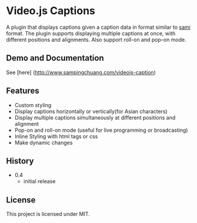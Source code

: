 Video.js Captions
===================
A plugin that displays captions given a caption data in format similar to [sami](http://en.wikipedia.org/wiki/SAMI) format. The plugin supports displaying multiple captions at once, with different positions and alignments. Also support roll-on and pop-on mode.


## Demo and Documentation
See [here] (http://www.sampingchuang.com/videojs-caption)

## Features
* Custom styling
* Display captions horizontally or vertically(for Asian characters)
* Display multiple captions simultaneously at different positions and alignment
* Pop-on and roll-on mode (useful for live programming or broadcasting)
* Inline Styling with html tags or css
* Make dynamic changes

## History
- 0.4
   - initial release

## License
This project is licensed under MIT.
